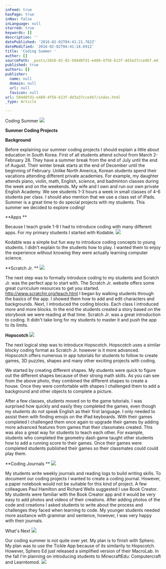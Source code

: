 ```yaml
---
inFeed: true
hasPage: true
inNav: false
inLanguage: null
starred: true
keywords: []
description: ''
datePublished: '2016-02-02T04:41:21.762Z'
dateModified: '2016-02-02T04:41:18.691Z'
title: 'Coding Summer '
author: []
sourcePath: _posts/2016-02-02-504d8fd1-e489-4f56-b13f-dd3a37cce4b7.md
published: true
authors: []
publisher:
  name: null
  domain: null
  url: null
  favicon: null
url: 504d8fd1-e489-4f56-b13f-dd3a37cce4b7/index.html
_type: Article

---
```

Coding Summer ![](https://s3-us-west-2.amazonaws.com/the-grid-img/p/3b048bed8ac168cb619fb192b7a7e8784c4a35e3.jpg)

**Summer Coding Projects**

**Background**

Before explaining our summer coding projects I should explain a little about education in South Korea. First of all students attend school from March 2- February 28\. They have a summer break from the end of July until the end of August. Their winter break starts at the end of December until the beginning of February. Unlike North America, Korean students spend their vacations attending different private academies. For example, my daughter attends piano, violin, math, English, science, and badminton classes during the week and on the weekends. My wife and I own and run our own private English Academy. We see students 1-3 hours a week in small classes of 4-6 students per class. I should also mention that we use a class set of iPads. Summer is a great time to do special projects with my students. This summer we decided to explore coding!

**Apps **

Because I teach grade 1-9 I had to introduce coding with many different apps. For my primary students I started with Kodable.
![](https://s3-us-west-2.amazonaws.com/the-grid-img/p/da553d036fc3da93c11672a4918723f9df1dfd2e.png)

Kodable was a simple but fun way to introduce coding concepts to young students. I didn't explain to the students how to play. I wanted them to enjoy the experience without knowing they were actually learning computer science. 

**Scratch Jr. **
![](https://s3-us-west-2.amazonaws.com/the-grid-img/p/eaeb2c1942cb2fa10017c3a26865b04ff464b207.png)

The next step was to formally introduce coding to my students and Scratch Jr. was the perfect app to start with. The Scratch Jr. website offers some great curriculum resources to get you started. http://www.scratchjr.org/teach.html I began by walking students through the basics of the app. I showed them how to add and edit characters and backgrounds. Next, I introduced the coding blocks. Each class I introduced more and more blocks. In the end the students created a story based on the storybook we were reading at that time. Scratch Jr. was a great introduction to coding. It didn't take long for my students to master it and push the app to its limits. 

**Hopscotch**
![](https://s3-us-west-2.amazonaws.com/the-grid-img/p/cd8dd198c6cea40cba3bdf0b084df13e6cae0644.png)

The next logical step was to introduce Hopscotch. Hopscotch uses a similar blocky coding format as Scratch Jr. however is it more advanced. Hopscotch offers numerous in app tutorials for students to follow to create games, 3D puzzles, shapes and many other exciting projects with coding. 

We started by creating different shapes. My students were quick to figure out the different shapes because of their strong math skills. As you can see from the above photo, they combined the different shapes to create a house. Once they were comfortable with shapes I challenged them to add a background and other objects to complete a picture. 

After a few classes, students moved on to the game tutorials. I was surprised how quickly and easily they completed the games, even though my students do not speak English as their first language. I only needed to assist them with finding emojis on the iPad keyboards. With their games completed I challenged them once again to upgrade their games by adding more advanced features from games that their classmates created. This was also a great way for students to teach each other. For example, students who completed the geometry dash game taught other students how to add a running score to their games. Once their games were completed students published their games so their classmates could could play them.

**Coding Journals **
![](https://s3-us-west-2.amazonaws.com/the-grid-img/p/93868f172e8ac5b204d09a96de2a6ea83c893123.jpg)

My students write weekly journals and reading logs to build writing skills. To document our coding projects I wanted to create a coding journal. However, a paper notebook would not be suitable for this kind of project. A few colleagues Paul Hamilton and Richard Wells suggested I use Book Creator. My students were familiar with the Book Creator app and it would be very easy to add photos and videos of their creations. After adding photos of the code and creations I asked students to write about the process and challenges they faced when learning to code. My younger students needed more assitance with grammar and sentence, however, I was very happy with their journals. 

What's Next
![](https://s3-us-west-2.amazonaws.com/the-grid-img/p/8e86093df30411a8d229148213d202e25638b18f.jpg)

Our coding summer is not quite over yet. My plan is to finish with Sphero. My plan was to use the Tickle App because of its similarity to Hopscotch. However, Sphero Ed just released a simplified version of their MacroLab. In the fall I'm planning on introducing students to MinecraftEdu: Computercraft and Learntomod.
![](https://s3-us-west-2.amazonaws.com/the-grid-img/p/304b0305894c69f33ebafbb59e4055d21de1a9f0.jpg)